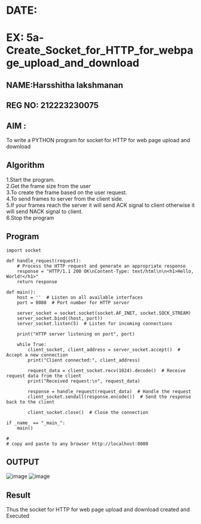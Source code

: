 # DATE:
# EX: 5a-Create_Socket_for_HTTP_for_webpage_upload_and_download
## NAME:Harsshitha lakshmanan
## REG NO: 212223230075
## AIM :
To write a PYTHON program for socket for HTTP for web page upload and download
## Algorithm

1.Start the program.
<BR>
2.Get the frame size from the user
<BR>
3.To create the frame based on the user request.
<BR>
4.To send frames to server from the client side.
<BR>
5.If your frames reach the server it will send ACK signal to client otherwise it will send NACK signal to client.
<BR>
6.Stop the program
<BR>
## Program 
```
import socket

def handle_request(request):
    # Process the HTTP request and generate an appropriate response
    response = "HTTP/1.1 200 OK\nContent-Type: text/html\n\n<h1>Hello, World!</h1>"
    return response

def main():
    host = ''  # Listen on all available interfaces
    port = 8080  # Port number for HTTP server

    server_socket = socket.socket(socket.AF_INET, socket.SOCK_STREAM)
    server_socket.bind((host, port))
    server_socket.listen(5)  # Listen for incoming connections

    print("HTTP server listening on port", port)

    while True:
        client_socket, client_address = server_socket.accept()  # Accept a new connection
        print("Client connected:", client_address)

        request_data = client_socket.recv(1024).decode()  # Receive request data from the client
        print("Received request:\n", request_data)

        response = handle_request(request_data)  # Handle the request
        client_socket.sendall(response.encode())  # Send the response back to the client

        client_socket.close()  # Close the connection

if _name_ == "_main_":
    main()

# 
# copy and paste to any browser http://localhost:8080
```
## OUTPUT
![image](https://github.com/user-attachments/assets/b54646b9-d618-4d58-9ae6-b6ddd5be76b9)
![image](https://github.com/user-attachments/assets/1295f681-35ed-48e1-81c5-72b8dc1fa81f)

## Result
Thus the socket for HTTP for web page upload and download created and Executed
